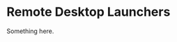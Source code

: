 [title]: # (Remote Desktop Launchers)
[tags]: # (XXX)
[priority]: # (4771)
# Remote Desktop Launchers
Something here.
